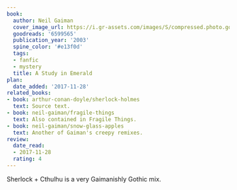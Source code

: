 ```yaml
---
book:
  author: Neil Gaiman
  cover_image_url: https://i.gr-assets.com/images/S/compressed.photo.goodreads.com/books/1247023701l/6599565.jpg
  goodreads: '6599565'
  publication_year: '2003'
  spine_color: '#e13f0d'
  tags:
  - fanfic
  - mystery
  title: A Study in Emerald
plan:
  date_added: '2017-11-28'
related_books:
- book: arthur-conan-doyle/sherlock-holmes
  text: Source text.
- book: neil-gaiman/fragile-things
  text: Also contained in Fragile Things.
- book: neil-gaiman/snow-glass-apples
  text: Another of Gaiman's creepy remixes.
review:
  date_read:
  - 2017-11-28
  rating: 4
---
```


Sherlock + Cthulhu is a very Gaimanishly Gothic mix.

